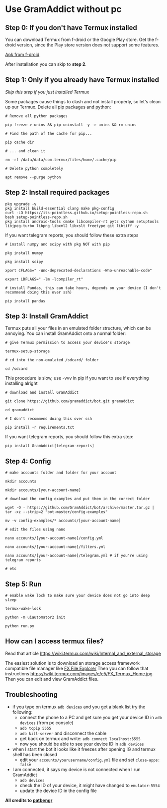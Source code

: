 
# Use GramAddict without pc


## Step 0: If you don't have Termux installed

You can download Termux from f-droid or the Google Play store. Get the f-droid version, since the Play store version does not support some features.  

[Apk from f-droid](https://f-droid.org/it/packages/com.termux/)

After installation you can skip to __step 2__.

## Step 1: Only if you already have Termux installed

_Skip this step if you just installed Termux_

Some packages cause things to clash and not install properly, so let's clean up our Termux. 
Delete all pip packages and python:

```
# Remove all python packages

pip freeze > unins && pip uninstall -y -r unins && rm unins

# Find the path of the cache for pip...

pip cache dir

# ... and clean it

rm -rf /data/data/com.termux/files/home/.cache/pip

# Delete python completely

apt remove --purge python
```


## Step 2: Install required packages

```
pkg upgrade -y
pkg install build-essential clang make pkg-config
curl -LO https://its-pointless.github.io/setup-pointless-repo.sh
bash setup-pointless-repo.sh
pkg install android-tools cmake libcompiler-rt pytz cython setuptools libjpeg-turbo libpng libxml2 libxslt freetype git libtiff -y
```

If you want telegram reports, you should follow these extra steps

```
# install numpy and scipy with pkg NOT with pip

pkg install numpy

pkg install scipy

xport CFLAGS=" -Wno-deprecated-declarations -Wno-unreachable-code"

export LDFLAGS=" -lm -lcompiler_rt"

# install Pandas, this can take hours, depends on your device (I don't recommend doing this over ssh)

pip install pandas

```

## Step 3: Install GramAddict

Termux puts all your files in an emulated folder structure, which can be annoying. You can install GramAddict onto a normal folder:

```
# give Termux permission to access your device's storage

termux-setup-storage

# cd into the non-emulated /sdcard/ folder

cd /sdcard
```

This procedure is slow, use -vvv in pip if you want to see if everything installing alright

```
# download and install GramAddict

git clone https://github.com/gramaddict/bot.git gramaddict

cd gramaddict

# I don't recommend doing this over ssh

pip install -r requirements.txt
```

If you want telegram reports, you should follow this extra step:
```
pip install GramAddict[telegram-reports]
```
    
## Step 4: Config

```
# make accounts folder and folder for your account

mkdir accounts

mkdir accounts/[your-account-name]

# download the config examples and put them in the correct folder

wget -O - https://github.com/GramAddict/bot/archive/master.tar.gz | tar -xz --strip=2 "bot-master/config-examples"

mv -v config-examples/* accounts/[your-account-name]

# edit the files using nano

nano accounts/[your-account-name]/config.yml

nano accounts/[your-account-name]/filters.yml

nano accounts/[your-account-name]/telegram.yml # if you're using telegram reports

# etc
```

## Step 5: Run

```
# enable wake lock to make sure your device does not go into deep sleep

termux-wake-lock

python -m uiautomator2 init

python run.py
```
    
## How can I access termux files?
Read that article
https://wiki.termux.com/wiki/Internal_and_external_storage

The easiest solution is to download an storage access framework compatible file manager like
[FX File Explorer](https://play.google.com/store/apps/details?id=nextapp.fx)
Then you can follow that instructions
https://wiki.termux.com/images/e/e5/FX_Termux_Home.jpg
Then you can edit and view GramAddict files.

## Troubleshooting
* if you type on termux `adb devices` and you get a blank list try the following:
	* connect the phone to a PC and get sure you get your device ID in `adb devices` (from pc console)
	* `adb tcpip 5555`
	* `adb kill-server` and disconnect the cable
	* get back on termux and write: `adb connect localhost:5555`
	* now you should be able to see your device ID in `adb devices`
* when I start the bot it looks like it freezes after opening IG and termux shell has been closed
	* edit your `accounts/yourusername/config.yml` file and set `close-apps: false`
* I am connected, it says my device is not connected when I run GramAddict
	* `adb devices`
	* check the ID of your device, it might have changed to `emulator-5554`
	* update the device ID in the config file
	



**All credits to [patbengr](https://github.com/patbengr)**

